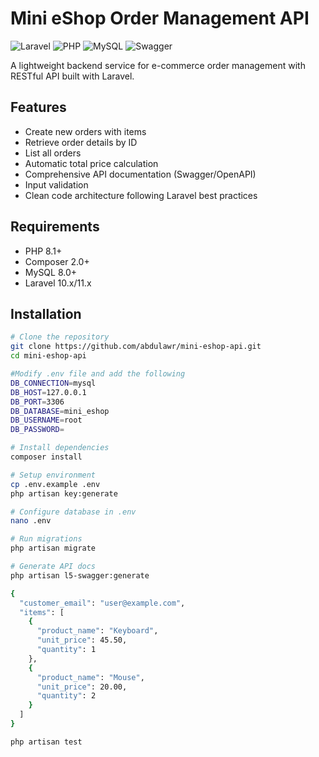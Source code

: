 #  Mini eShop Order Management API

![Laravel](https://img.shields.io/badge/Laravel-FF2D20?style=for-the-badge&logo=laravel&logoColor=white)
![PHP](https://img.shields.io/badge/PHP-777BB4?style=for-the-badge&logo=php&logoColor=white)
![MySQL](https://img.shields.io/badge/MySQL-4479A1?style=for-the-badge&logo=mysql&logoColor=white)
![Swagger](https://img.shields.io/badge/Swagger-85EA2D?style=for-the-badge&logo=swagger&logoColor=black)

A lightweight backend service for e-commerce order management with RESTful API built with Laravel.

##  Features

-  Create new orders with items
-  Retrieve order details by ID
-  List all orders
-  Automatic total price calculation
-  Comprehensive API documentation (Swagger/OpenAPI)
-  Input validation
-  Clean code architecture following Laravel best practices

##  Requirements

- PHP 8.1+
- Composer 2.0+
- MySQL 8.0+
- Laravel 10.x/11.x

##  Installation

```bash
# Clone the repository
git clone https://github.com/abdulawr/mini-eshop-api.git
cd mini-eshop-api

#Modify .env file and add the following
DB_CONNECTION=mysql
DB_HOST=127.0.0.1
DB_PORT=3306
DB_DATABASE=mini_eshop
DB_USERNAME=root
DB_PASSWORD=

# Install dependencies
composer install

# Setup environment
cp .env.example .env
php artisan key:generate

# Configure database in .env
nano .env

# Run migrations
php artisan migrate

# Generate API docs
php artisan l5-swagger:generate

{
  "customer_email": "user@example.com",
  "items": [
    {
      "product_name": "Keyboard",
      "unit_price": 45.50,
      "quantity": 1
    },
    {
      "product_name": "Mouse",
      "unit_price": 20.00,
      "quantity": 2
    }
  ]
}

php artisan test
